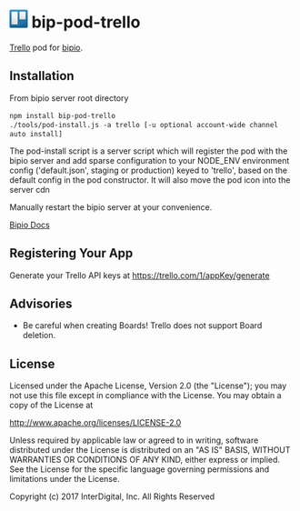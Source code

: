 ![Trello](trello.png) bip-pod-trello
=======

<a href="https://trello.com">Trello</a> pod for [bipio](https://bip.io).

## Installation

From bipio server root directory

    npm install bip-pod-trello
    ./tools/pod-install.js -a trello [-u optional account-wide channel auto install]

The pod-install script is a server script which will register the pod with the bipio server and add sparse
configuration to your NODE_ENV environment config ('default.json', staging or production)
keyed to 'trello', based on the default config in the pod constructor.  It will also move the
pod icon into the server cdn

Manually restart the bipio server at your convenience.

[Bipio Docs](https://bip.io/docs/pods/trello)

## Registering Your App

Generate your Trello API keys at <a href="https://trello.com/1/appKey/generate">https://trello.com/1/appKey/generate</a>

## Advisories

 * Be careful when creating Boards!  Trello does not support Board deletion.

## License

Licensed under the Apache License, Version 2.0 (the "License"); you may not use this file except in compliance with the License. You may obtain a copy of the License at

http://www.apache.org/licenses/LICENSE-2.0

Unless required by applicable law or agreed to in writing, software distributed under the License is distributed on an "AS IS" BASIS, WITHOUT WARRANTIES OR CONDITIONS OF ANY KIND, either express or implied. See the License for the specific language governing permissions and limitations under the License.


Copyright (c) 2017 InterDigital, Inc. All Rights Reserved
